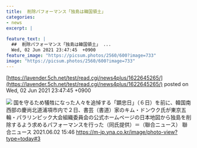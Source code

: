 ```yaml
---
title:  削除パフォーマンス「独島は韓国領土」  
categories:
- news
excerpt: |
  
feature_text: |
  ##  削除パフォーマンス「独島は韓国領土」 ...
  Wed, 02 Jun 2021 23:47:45  +0900
feature_image: "https://picsum.photos/2560/600?image=733"
image: "https://picsum.photos/2560/600?image=733"
---
```


[https://lavender.5ch.net/test/read.cgi/news4plus/1622645265/](https://lavender.5ch.net/test/read.cgi/news4plus/1622645265/)
posted on Wed, 02 Jun 2021 23:47:45  +0900

<!--more-->

![](https://i.imgur.com/hybPRin.jpg) 国を守るため犠牲になった人々を追悼する「顕忠日」（６日）を前に、韓国南西部の慶尚北道浦項市内で２日、書芸（書道）家のキム・ドンウク氏が東京五輪・パラリンピック大会組織委員会の公式ホームページの日本地図から独島を削除するよう求めるパフォーマンスを行った（同氏提供）＝（聯合ニュース） 聯合ニュース 2021.06.02 15:46 https://m-jp.yna.co.kr/image/photo-view?type=today#3
